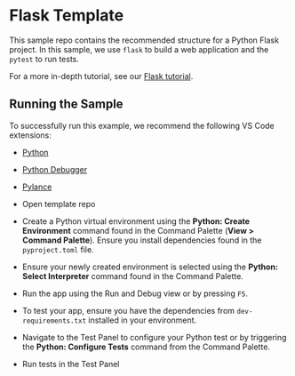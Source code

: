 # Flask Template

This sample repo contains the recommended structure for a Python Flask project. In this sample, we use `flask` to build a web application and the `pytest` to run tests.

 For a more in-depth tutorial, see our [Flask tutorial](https://code.visualstudio.com/docs/python/tutorial-flask).

## Running the Sample

To successfully run this example, we recommend the following VS Code extensions:

- [Python](https://marketplace.visualstudio.com/items?itemName=ms-python.python)
- [Python Debugger](https://marketplace.visualstudio.com/items?itemName=ms-python.debugpy)
- [Pylance](https://marketplace.visualstudio.com/items?itemName=ms-python.vscode-pylance) 

- Open template repo
- Create a Python virtual environment using the **Python: Create Environment** command found in the Command Palette (**View > Command Palette**). Ensure you install dependencies found in the `pyproject.toml` file.
- Ensure your newly created environment is selected using the **Python: Select Interpreter** command found in the Command Palette.
- Run the app using the Run and Debug view or by pressing `F5`.
- To test your app, ensure you have the dependencies from `dev-requirements.txt` installed in your environment.
- Navigate to the Test Panel to configure your Python test or by triggering the **Python: Configure Tests** command from the Command Palette.
- Run tests in the Test Panel